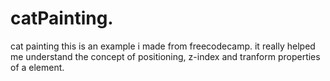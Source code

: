 # catPainting.
cat painting
this is an example i made from freecodecamp. it really helped me understand the concept of positioning, z-index and tranform properties of a element.
